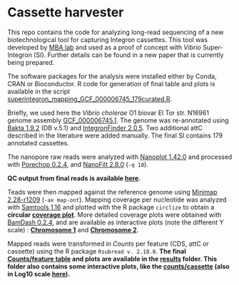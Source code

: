 # Cassette harvester

This repo contains the code for analyzing long-read sequencing of a new biotechnological tool for capturing Integron cassettes. This tool was developed by [MBA lab](https://ucm.es/mbalab) and used as a proof of concept with *Vibrio* Super-Integron (SI). Further details can be found in a new paper that is currently being prepared.

The software packages for the analysis were installed either by Conda, CRAN or Bioconductor. R code for generation of final table and plots is available in the script [superintegron_mapping_GCF_000006745_179curated.R](superintegron_mapping_GCF_000006745_179curated.R). 

Briefly, we used here the *Vibrio cholerae* O1 biovar El Tor str. N16961 genome assembly [GCF_000006745.1](https://www.ncbi.nlm.nih.gov/datasets/genome/GCF_000006745.1/). The genome was re-annotated using [Bakta 1.9.2](https://github.com/oschwengers/bakta) (DB v.5.1) and [IntegronFinder 2.0.5](https://github.com/gem-pasteur/Integron_Finder). Two additional attC described in the literature were added manually. The final SI contains 179 annotated cassettes.

The nanopore raw reads were analyzed with [Nanoplot 1.42.0](https://github.com/wdecoster/NanoPlot) and processed with [Porechop 0.2.4](https://github.com/rrwick/Porechop), and [NanoFilt 2.8.0](https://github.com/wdecoster/nanofilt)  (`-q 10`). 

**QC output from final reads is available [here](https://mredrejo.github.io/cassette_harvester/results/nanoplot_trimmed/NanoPlot-report.html).**


Teads were then mapped against the reference genome using [Minimap 2.28-r1209](https://github.com/lh3/minimap2) (`-ax map-ont`).  Mapping coverage per nucleotide was analyzed with [Samtools 1.16](https://github.com/samtools/samtools) and plotted with the R package `circlize` to obtain a **circular [coverage plot](https://mredrejo.github.io/cassette_harvester/results/circos_cov.pdf)**. More detailed coverage plots were obtained with [BamDash 0.2.4](https://github.com/jonas-fuchs/BAMdash), and are available as interactive plots (note the different Y scale) : [**Chromosome 1**](https://www2.iib.uam.es/mredrejo_lab/plots_cov_nt/NC_002505.1_plot.html)  and [**Chromosome 2**](https://www2.iib.uam.es/mredrejo_lab/plots_cov_nt/NC_002506.1_plot.html).

Mapped reads were transformed in *Counts* per feature (CDS, attC or cassette) using the R package `Rsubread v. 2.18.0`. **The final [Counts/feature table](results/coverage_N16961_IF2_manual.xlsx) and plots are available in the [**results**](results) folder. This folder also contains some interactive plots, like the [counts/cassette](https://mredrejo.github.io/cassette_harvester/results/counts_cassettes_fill_evalue.html) (also in Log10 scale [here](https://mredrejo.github.io/cassette_harvester/results/counts_cassettes_log10_fill_evalue.html)).**

